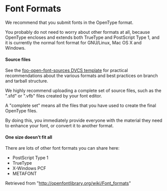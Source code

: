 <h1>Font Formats</h1>

<p>We recommend that you submit fonts in the OpenType format.
</p><p>You probably do not need to worry about other formats at all, because OpenType encloses and extends both TrueType and PostScript Type 1, and it is currently the normal font format for GNU/Linux, Mac OS X and Windows.
</p>
<h4> Source files </h4>
<p>See the <a title="http://svn.debian.org/wsvn/pkg-fonts/foo-open-font-sources/#_foo-open-font-sources_" class="external text" href="http://svn.debian.org/wsvn/pkg-fonts/foo-open-font-sources/#_foo-open-font-sources_">foo-open-font-sources DVCS template</a> for practical recommendations about the various formats and best practices on branch and tarball structure. 
</p><p>We highly recommend uploading a complete set of source files, such as the ".sfd" or ".vfb" files created by your font editor.
</p><p>A "complete set" means all the files that you have used to create the final OpenType files.
</p><p>By doing this, you immediately provide everyone with the material they need to enhance your font, or convert it to another format.
</p>
<h4> One size doesn’t fit all </h4>
<p>There are lots of other font formats you can share here:
</p>
<ul><li> PostScript Type 1
</li><li> TrueType
</li><li> X-Windows PCF
</li><li> METAFONT
</li></ul>

<!-- 
NewPP limit report
Preprocessor node count: 3/1000000
Post-expand include size: 0/2097152 bytes
Template argument size: 0/2097152 bytes
Expensive parser function count: 0/100
-->

<!-- Saved in parser cache with key openfontlibrary-mw_:pcache:idhash:1555-0!1!0!!en!2!edit=0 and timestamp 20120322132430 -->
<div class="printfooter">
Retrieved from "<a href="http://openfontlibrary.org/wiki/Font_formats">http://openfontlibrary.org/wiki/Font_formats</a>"</div>
						<!-- end content -->
						<div class="visualClear"></div>
		</div>
	</div>